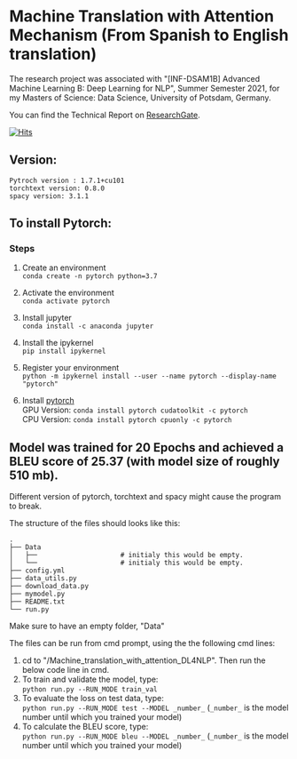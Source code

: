 # Machine Translation with Attention Mechanism (From Spanish to English translation)

The research project was associated with "[INF-DSAM1B] Advanced Machine Learning B: Deep Learning for NLP", Summer Semester 2021, for my Masters of Science: Data Science, University of Potsdam, Germany.

You can find the Technical Report on [ResearchGate](https://www.researchgate.net/publication/355917108_Neural_Machine_Translation_with_Attention).

[![Hits](https://hits.seeyoufarm.com/api/count/incr/badge.svg?url=https%3A%2F%2Fgithub.com%2FMohammadWasil%2FMachine-Translation-with-Attention-Mechanism-From-Spanish-to-English-translation&count_bg=%2379C83D&title_bg=%23555555&icon=&icon_color=%23E7E7E7&title=hits&edge_flat=false)](https://hits.seeyoufarm.com)

## Version:
```
Pytroch version : 1.7.1+cu101
torchtext version: 0.8.0
spacy version: 3.1.1
```

## To install Pytorch:
### Steps
1. Create an environment <Br/>
```conda create -n pytorch python=3.7```

2. Activate the environment <Br/>
```conda activate pytorch```

3. Install jupyter<Br/>
```conda install -c anaconda jupyter```

4. Install the ipykernel<Br/>
```pip install ipykernel```

5. Register your environment<Br/>
```python -m ipykernel install --user --name pytorch --display-name "pytorch"```

6. Install [pytorch](https://pytorch.org/get-started/locally/)<Br/>
GPU Version: ```conda install pytorch cudatoolkit -c pytorch``` <Br/>
CPU Version: ```conda install pytorch cpuonly -c pytorch```

## Model was trained for 20 Epochs and achieved a BLEU score of 25.37 (with model size of roughly 510 mb). <Br/>

Different version of pytorch, torchtext and spacy might cause the program to break.

The structure of the files should looks like this:
```
.
├── Data                    
│   ├──                     # initialy this would be empty.
│   └──                     # initialy this would be empty.
├── config.yml
├── data_utils.py
├── download_data.py
├── mymodel.py
├── README.txt
└── run.py
```
Make sure to have an empty folder, "Data"

The files can be run from cmd prompt, using the the following cmd lines:
1) cd to "/Machine_translation_with_attention_DL4NLP". Then run the below code line in cmd.
2) To train and validate the model, type:<Br/> ```python run.py --RUN_MODE train_val```
3) To evaluate the loss on test data, type:<Br/> ```python run.py --RUN_MODE test --MODEL _number_``` (```_number_``` is the model number until which you trained your model)
4) To calculate the BLEU score, type:<Br/> ```python run.py --RUN_MODE bleu --MODEL _number_``` (```_number_``` is the model number until which you trained your model)
